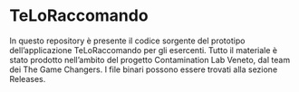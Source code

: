 # TeLoRaccomando

In questo repository è presente il codice sorgente del prototipo dell’applicazione TeLoRaccomando per gli esercenti. Tutto il materiale è stato prodotto nell’ambito del progetto Contamination Lab Veneto, dal team dei The Game Changers.
I file binari possono essere trovati alla sezione Releases.
